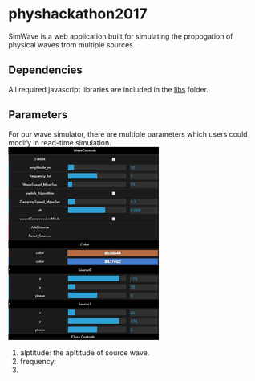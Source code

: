 # physhackathon2017
SimWave is a web application built for simulating the propogation of physical waves from multiple sources.

## Dependencies
All required javascript libraries are included in the [libs](https://github.com/kevenv/physhackathon2017/tree/master/libs) folder.
## Parameters
For our wave simulator, there are multiple parameters which users could modify in read-time simulation.
</br>
<img src="https://github.com/kevenv/physhackathon2017/blob/master/controlPanel.jpg" width="300px">
1. alptitude: the apltitude of source wave.
2. frequency: 
3. 
